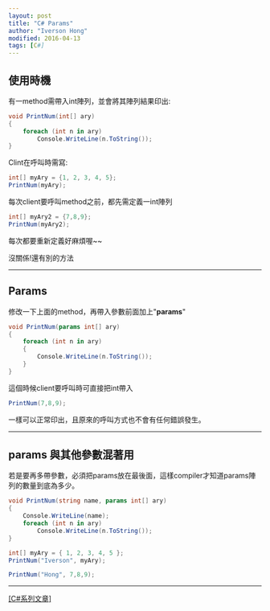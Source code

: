 ```yaml
---
layout: post
title: "C# Params"
author: "Iverson Hong"
modified: 2016-04-13
tags: [C#]
---
```

## 使用時機 ##

有一method需帶入int陣列，並會將其陣列結果印出:

~~~csharp
void PrintNum(int[] ary)
{
	foreach (int n in ary)
		Console.WriteLine(n.ToString());
}
~~~

Clint在呼叫時需寫:

~~~csharp
int[] myAry = {1, 2, 3, 4, 5};
PrintNum(myAry);
~~~

每次client要呼叫method之前，都先需定義一int陣列

~~~csharp
int[] myAry2 = {7,8,9};
PrintNum(myAry2);
~~~

每次都要重新定義好麻煩喔~~

沒關係!還有別的方法

----------

## Params ##

修改一下上面的method，再帶入參數前面加上"**params**"

~~~csharp
void PrintNum(params int[] ary)
{
	foreach (int n in ary)
	{
		Console.WriteLine(n.ToString());
	}
}
~~~

這個時候client要呼叫時可直接把int帶入

~~~csharp
PrintNum(7,8,9);
~~~

一樣可以正常印出，且原來的呼叫方式也不會有任何錯誤發生。

----------

## params 與其他參數混著用 ##

若是要再多帶參數，必須把params放在最後面，這樣compiler才知道params陣列的數量到底為多少。

~~~csharp
void PrintNum(string name, params int[] ary)
{
	Console.WriteLine(name);
	foreach (int n in ary)
		Console.WriteLine(n.ToString());
}
~~~

~~~csharp
int[] myAry = { 1, 2, 3, 4, 5 };
PrintNum("Iverson", myAry);

PrintNum("Hong", 7,8,9);
~~~

----------

[[C#系列文章]](http://iverson127.github.io/tags/#C#)